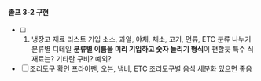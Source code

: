 #### 졸프 3-2 구현

- [ ]  1. 냉장고 재료 리스트 기입
        소스, 과일, 야채, 채소, 고기, 면류, ETC 분류 나누기 분류별 디테일
            **분류별 이름을 미리 기입하고 숫자 늘리기 형식**이 편할듯
                특수 식재료는?
                    기타란 구비?
                    예외?
- [ ] 조리도구 확인
            프라이팬, 오븐, 냄비, ETC
                조리도구별 음식 세분화 있으면 좋음
               
<!--         ※추가기능
            새로운 메뉴로 추가( 장보기 메뉴 )
            장보러 갈 시 냉장고에서 다 사용해가는 소스, 재료등을 표기
            선호하는 요리(즐겨찾기)에서 부족한 재료 알림
                선호하는 요리 완료 시 비슷한 요리 추천

            근처 대형마트 전단상품, 행사상품 크롤링 -->
